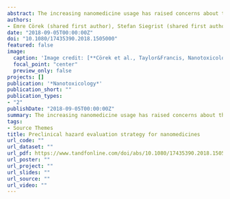 ```yaml
---
abstract: The increasing nanomedicine usage has raised concerns about their possible impact on human health. Present evaluation strategies for nanomaterials rely on a case-by-case hazard assessment. They take into account material properties, biological interactions, and toxicological responses. Authorities have also emphasized that exposure route and intended use should be considered in the safety assessment of nanotherapeutics. In contrast to an individual assessment of nanomaterial hazards, we propose in the present work a novel and unique evaluation strategy designed to uncover potential adverse effects of such materials. We specifically focus on spherical engineered nanoparticles used as parenterally administered nanomedicines. Standardized assay protocols from the US Nanotechnology Characterization Laboratory as well as the EU Nanomedicine Characterisation Laboratory can be used for experimental data generation. We focus on both cellular uptake and intracellular persistence as main indicators for nanoparticle hazard potentials. Based on existing regulatory specifications defined by authorities such as the European Medicines Agency and the United States Food and Drug Administration, we provide a robust framework for application-oriented classification paired with intuitive decision making. The Hazard Evaluation Strategy (HES) for injectable nanoparticles is a three-tiered concept covering physicochemical characterization, nanoparticle (bio)interactions, and hazard assessment. It is cost-effective and can assist in the design and optimization of nanoparticles intended for therapeutic use. Furthermore, this concept is designed to be adaptable for alternative exposure and application scenarios. To the knowledge of the authors, the HES is unique in its methodology based on exclusion criteria. It is the first hazard evaluation strategy designed for nanotherapeutics.
authors:
- Emre Cörek (shared first author), Stefan Siegrist (shared first author), Pascal Detampel, Jenny Sandström, Peter Wick, Jörg Huwyler
date: "2018-09-05T00:00:00Z"
doi: "10.1080/17435390.2018.1505000"
featured: false
image:
  caption: 'Image credit: [**Cörek et al., Taylor&Francis, Nanotoxicology**](https://onlinelibrary.wiley.com/cms/asset/4b65e90d-9d24-4a9a-94d2-a2613e707165/smll202000746-fig-0006-m.jpg)'
  focal_point: "center"
  preview_only: false
projects: []
publication: '*Nanotoxicology*'
publication_short: ""
publication_types:
- "2"
publishDate: "2018-09-05T00:00:00Z"
summary: The increasing nanomedicine usage has raised concerns about their possible impact on human health. Present evaluation strategies for nanomaterials rely on a case-by-case hazard assessment. They take into account material properties, biological interactions, and toxicological responses. Authorities have also emphasized that exposure route and intended use should be considered in the safety assessment of nanotherapeutics. In contrast to an individual assessment of nanomaterial hazards, we propose in the present work a novel and unique evaluation strategy designed to uncover potential adverse effects of such materials. We specifically focus on spherical engineered nanoparticles used as parenterally administered nanomedicines. Standardized assay protocols from the US Nanotechnology Characterization Laboratory as well as the EU Nanomedicine Characterisation Laboratory can be used for experimental data generation. We focus on both cellular uptake and intracellular persistence as main indicators for nanoparticle hazard potentials. Based on existing regulatory specifications defined by authorities such as the European Medicines Agency and the United States Food and Drug Administration, we provide a robust framework for application-oriented classification paired with intuitive decision making. The Hazard Evaluation Strategy (HES) for injectable nanoparticles is a three-tiered concept covering physicochemical characterization, nanoparticle (bio)interactions, and hazard assessment. It is cost-effective and can assist in the design and optimization of nanoparticles intended for therapeutic use. Furthermore, this concept is designed to be adaptable for alternative exposure and application scenarios. To the knowledge of the authors, the HES is unique in its methodology based on exclusion criteria. It is the first hazard evaluation strategy designed for nanotherapeutics.
tags:
- Source Themes
title: Preclinical hazard evaluation strategy for nanomedicines
url_code: ""
url_dataset: ""
url_pdf: https://www.tandfonline.com/doi/abs/10.1080/17435390.2018.1505000?needAccess=true#aHR0cHM6Ly93d3cudGFuZGZvbmxpbmUuY29tL2RvaS9wZGYvMTAuMTA4MC8xNzQzNTM5MC4yMDE4LjE1MDUwMDA/bmVlZEFjY2Vzcz10cnVlQEBAMA==
url_poster: ""
url_project: ""
url_slides: ""
url_source: ""
url_video: ""
---
```


